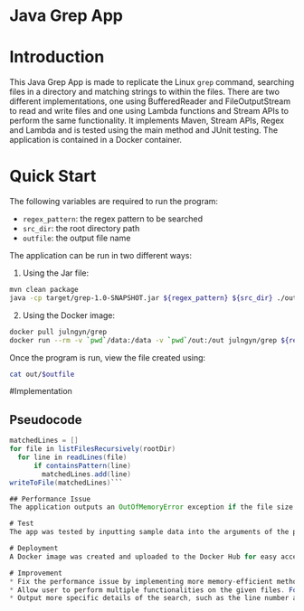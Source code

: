 # Java Grep App
# Introduction
This Java Grep App is made to replicate the Linux `grep` command, searching files in a directory and matching strings to within the files. 
There are two different implementations, one using BufferedReader and FileOutputStream to read and write files and one using Lambda functions and Stream APIs to perform the same functionality.
It implements Maven, Stream APIs, Regex and Lambda and is tested using the main method and JUnit testing. The application is contained in a Docker container.

# Quick Start
The following variables are required to run the program:
* `regex_pattern`: the regex pattern to be searched
* `src_dir`: the root directory path
* `outfile`: the output file name

The application can be run in two different ways:

1. Using the Jar file:
```bash
mvn clean package
java -cp target/grep-1.0-SNAPSHOT.jar ${regex_pattern} ${src_dir} ./out/${outfile}
```
2. Using the Docker image:
```bash
docker pull julngyn/grep
docker run --rm -v `pwd`/data:/data -v `pwd`/out:/out julngyn/grep ${regex_pattern} ${src_dir} /out/${outfile}
```
Once the program is run, view the file created using:
```bash
cat out/$outfile
```

#Implementation
## Pseudocode
```java
matchedLines = []
for file in listFilesRecursively(rootDir)
  for line in readLines(file)
      if containsPattern(line)
        matchedLines.add(line)
writeToFile(matchedLines)```

## Performance Issue
The application outputs an OutOfMemoryError exception if the file size is larger than the heap of the JVM. The List data structure can easily get extremely large if a file contains too many lines to process. A solution would be to use Stream APIs, rather than Lists, to process file data. Streams do not store data and allows for elements to be computed on demand, allowing for memory to be saved in large sizes.

# Test
The app was tested by inputting sample data into the arguments of the program. This sample data was input manually, using multiple different regex strings, root directory paths and out filenames. By comparing it with the Linux `grep` command, any issues with correctness could be determined and fixed accordingly.

# Deployment
A Docker image was created and uploaded to the Docker Hub for easy access. This can be viewed on publicly on `https://hub.docker.com/r/julngyn/grep` or using the command `docker pull julngyn/grep`.

# Improvement
* Fix the performance issue by implementing more memory-efficient methods.
* Allow user to perform multiple functionalities on the given files. For example, replacing text (like the Linux command `sed`) or searching filenames (like the Linux command `find`).
* Output more specific details of the search, such as the line number and the timestamp of the search.